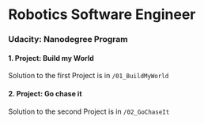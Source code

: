 # Robotics Software Engineer

### Udacity: Nanodegree Program

#### 1. Project: Build my World

Solution to the first Project is in `/01_BuildMyWorld`

#### 2. Project: Go chase it

Solution to the second Project is in `/02_GoChaseIt`